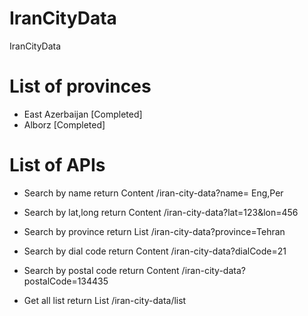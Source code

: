 # IranCityData
IranCityData

# List of provinces
* East Azerbaijan [Completed]
* Alborz [Completed]


# List of APIs

* Search by name return Content
/iran-city-data?name= Eng,Per

* Search by lat,long return Content
/iran-city-data?lat=123&lon=456

* Search by province return List<Content>
/iran-city-data?province=Tehran

* Search by dial code return Content
/iran-city-data?dialCode=21

* Search by postal code return Content
/iran-city-data?postalCode=134435

* Get all list return List<Content>
/iran-city-data/list 
